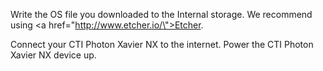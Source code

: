 Write the OS file you downloaded to the Internal storage. We recommend using <a href=\"http://www.etcher.io/\">Etcher</a>.

Connect your CTI Photon Xavier NX to the internet. Power the CTI Photon Xavier NX device up.